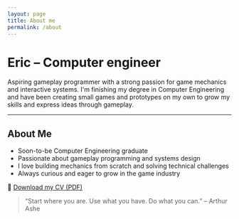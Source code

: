 ```yaml
---
layout: page
title: About me
permalink: /about
---
```


# Eric – Computer engineer

Aspiring gameplay programmer with a strong passion for game mechanics and interactive systems. I'm finishing my degree in Computer Engineering and have been creating small games and prototypes on my own to grow my skills and express ideas through gameplay.

---

##  About Me

-  Soon-to-be Computer Engineering graduate
-  Passionate about gameplay programming and systems design
-  I love building mechanics from scratch and solving technical challenges
-  Always curious and eager to grow in the game industry


📄 [Download my CV (PDF)](/assets/files/CV_Eric_ENG.pdf)


> “Start where you are. Use what you have. Do what you can.” – Arthur Ashe
